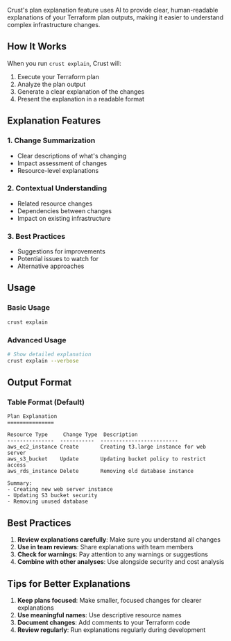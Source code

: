 Crust's plan explanation feature uses AI to provide clear, human-readable explanations of your Terraform plan outputs, making it easier to understand complex infrastructure changes.

## How It Works

When you run `crust explain`, Crust will:

1. Execute your Terraform plan
2. Analyze the plan output
3. Generate a clear explanation of the changes
4. Present the explanation in a readable format

## Explanation Features

### 1. Change Summarization

- Clear descriptions of what's changing
- Impact assessment of changes
- Resource-level explanations

### 2. Contextual Understanding

- Related resource changes
- Dependencies between changes
- Impact on existing infrastructure

### 3. Best Practices

- Suggestions for improvements
- Potential issues to watch for
- Alternative approaches

## Usage

### Basic Usage

```bash
crust explain
```

### Advanced Usage

```bash
# Show detailed explanation
crust explain --verbose
```

## Output Format

### Table Format (Default)

```
Plan Explanation
===============

Resource Type     Change Type  Description
---------------  -----------  -------------------------
aws_ec2_instance Create       Creating t3.large instance for web server
aws_s3_bucket    Update       Updating bucket policy to restrict access
aws_rds_instance Delete       Removing old database instance

Summary:
- Creating new web server instance
- Updating S3 bucket security
- Removing unused database
```

## Best Practices

1. **Review explanations carefully**: Make sure you understand all changes
2. **Use in team reviews**: Share explanations with team members
3. **Check for warnings**: Pay attention to any warnings or suggestions
4. **Combine with other analyses**: Use alongside security and cost analysis

## Tips for Better Explanations

1. **Keep plans focused**: Make smaller, focused changes for clearer explanations
2. **Use meaningful names**: Use descriptive resource names
3. **Document changes**: Add comments to your Terraform code
4. **Review regularly**: Run explanations regularly during development
